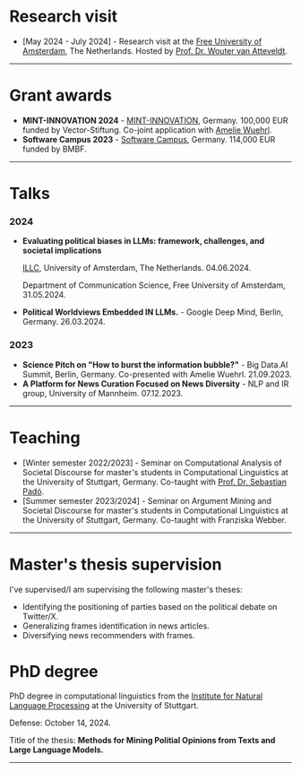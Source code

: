 # Research visit

* [May 2024 - July 2024] - Research visit at the [Free University of Amsterdam](https://vu.nl/en), The Netherlands. Hosted by [Prof. Dr. Wouter van Atteveldt](https://vanatteveldt.com/). 

----------------------------------------------------

# Grant awards 

* **MINT-INNOVATION 2024** - [MINT-INNOVATION](https://vector-stiftung.de/15-millionen-euro-fuer-innovative-mint-forschung-in-baden-wuerttemberg-2/), Germany. 100,000 EUR funded by Vector-Stiftung. Co-joint application with [Amelie Wuehrl](https://scholar.google.com/citations?user=jwkTGVYAAAAJ&hl=en).
* **Software Campus 2023** - [Software Campus](https://www.softwarecampus.de/), Germany. 114,000 EUR funded by BMBF.

----------------------------------------------------

# Talks
### 2024
* **Evaluating political biases in LLMs: framework, challenges, and societal implications** 
    
    [ILLC](https://projects.illc.uva.nl/LaCo/CLS/), University of Amsterdam, The Netherlands. 04.06.2024.

    Department of Communication Science, Free University of Amsterdam, 31.05.2024.

* **Political Worldviews Embedded IN LLMs.** - Google Deep Mind, Berlin, Germany. 26.03.2024.

### 2023
* **Science Pitch on "How to burst the information bubble?"** - Big Data.AI Summit, Berlin, Germany. Co-presented with Amelie Wuehrl. 21.09.2023.
* **A Platform for News Curation Focused on News Diversity** - NLP and IR group, University of Mannheim. 07.12.2023.

----------------------------------------------------

# Teaching 

* [Winter semester 2022/2023] - Seminar on Computational Analysis of Societal Discourse for master's students in Computational Linguistics at the University of Stuttgart, Germany. Co-taught with [Prof. Dr. Sebastian Padó](https://nlpado.de/~sebastian/).
* [Summer semester 2023/2024] - Seminar on Argument Mining and Societal Discourse for master's students in Computational Linguistics at the University of Stuttgart, Germany. Co-taught with Franziska Webber. 

----------------------------------------------------

# Master's thesis supervision 

I've supervised/I am supervising the following master's theses: 

* Identifying the positioning of parties based on the political debate on Twitter/X. 
* Generalizing frames identification in news articles. 
* Diversifying news recommenders with frames. 

# PhD degree

PhD degree in computational linguistics from the [Institute for Natural Language Processing]((https://www.ims.uni-stuttgart.de)) at the University of Stuttgart. 

Defense: October 14, 2024. 

Title of the thesis: **Methods for Mining Politial Opinions from Texts and Large Language Models.** 

----------------------------------------------------